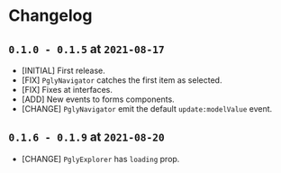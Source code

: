 # Changelog

## `0.1.0 - 0.1.5` at `2021-08-17`

* [INITIAL] First release.
* [FIX] `PglyNavigator` catches the first item as selected.
* [FIX] Fixes at interfaces.
* [ADD] New events to forms components.
* [CHANGE] `PglyNavigator` emit the default `update:modelValue` event.

## `0.1.6 - 0.1.9` at `2021-08-20`

* [CHANGE] `PglyExplorer` has `loading` prop.
